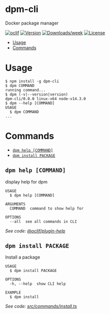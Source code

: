 dpm-cli
=======

Docker package manager

[![oclif](https://img.shields.io/badge/cli-oclif-brightgreen.svg)](https://oclif.io)
[![Version](https://img.shields.io/npm/v/dpm-cli.svg)](https://npmjs.org/package/dpm-cli)
[![Downloads/week](https://img.shields.io/npm/dw/dpm-cli.svg)](https://npmjs.org/package/dpm-cli)
[![License](https://img.shields.io/npm/l/dpm-cli.svg)](https://github.com/callistino/dpm-cli/blob/master/package.json)

<!-- toc -->
* [Usage](#usage)
* [Commands](#commands)
<!-- tocstop -->
# Usage
<!-- usage -->
```sh-session
$ npm install -g dpm-cli
$ dpm COMMAND
running command...
$ dpm (-v|--version|version)
dpm-cli/0.0.0 linux-x64 node-v14.3.0
$ dpm --help [COMMAND]
USAGE
  $ dpm COMMAND
...
```
<!-- usagestop -->
# Commands
<!-- commands -->
* [`dpm help [COMMAND]`](#dpm-help-command)
* [`dpm install PACKAGE`](#dpm-install-package)

## `dpm help [COMMAND]`

display help for dpm

```
USAGE
  $ dpm help [COMMAND]

ARGUMENTS
  COMMAND  command to show help for

OPTIONS
  --all  see all commands in CLI
```

_See code: [@oclif/plugin-help](https://github.com/oclif/plugin-help/blob/v3.0.1/src/commands/help.ts)_

## `dpm install PACKAGE`

Install a package

```
USAGE
  $ dpm install PACKAGE

OPTIONS
  -h, --help  show CLI help

EXAMPLE
  $ dpm install
```

_See code: [src/commands/install.ts](https://github.com/callistino/dpm-cli/blob/v0.0.0/src/commands/install.ts)_
<!-- commandsstop -->

